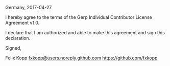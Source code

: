 Germany, 2017-04-27

I hereby agree to the terms of the Gerp Individual Contributor License Agreement v1.0.

I declare that I am authorized and able to make this agreement and sign this declaration.

Signed,

Felix Kopp fxkopp@users.noreply.github.com https://github.com/fxkopp
